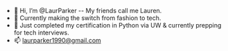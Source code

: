 - 👋 Hi, I’m @LaurParker  -- My friends call me Lauren.
- 👀 Currently making the switch from fashion to tech.
- 🌱 Just completed my certification in Python via UW & currently prepping for tech interviews.
- 📫 laurparker1990@gmail.com

<!---
LaurParker/LaurParker is a ✨ special ✨ repository because its `README.md` (this file) appears on your GitHub profile.
You can click the Preview link to take a look at your changes.
--->
